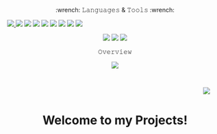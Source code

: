 <p align="center">:wrench: 𝙻𝚊𝚗𝚐𝚞𝚊𝚐𝚎𝚜 & 𝚃𝚘𝚘𝚕𝚜 :wrench:</p>

<p align="left">
  <a href="https://www.gnu.org/software/bash/"> 
    <img src="https://img.shields.io/badge/-BASH-000000?style=for-the-badge&logo=BASH">
  </a> 
  <img src="https://img.shields.io/badge/-Linux-000000?style=for-the-badge&logo=Linux"> 
  <img src="https://img.shields.io/badge/-C-000000?style=for-the-badge&logo=C">
  <img src="https://img.shields.io/badge/-C++-000000?style=for-the-badge&logo=C++">
  <img src="https://img.shields.io/badge/-Java-000000?style=for-the-badge&logo=Java">
  <img src="https://img.shields.io/badge/-Markdown-000000?style=for-the-badge&logo=Markdown"> 
  <img src="https://img.shields.io/badge/-JavaScript-000000?style=for-the-badge&logo=JavaScript"> 
  <img src="https://img.shields.io/badge/-Node.js-000000?style=for-the-badge&logo=Node.js"> 
  <a href="https://python.org/"> 
    <img src="https://img.shields.io/badge/-Python-000000?style=for-the-badge&logo=Python">
  </a>
</p> 

<p align="center"> 
  <img src="https://img.shields.io/badge/-Shell-000000?style=for-the-badge&logo=Shell"> 
  <img src="https://img.shields.io/badge/-SQL-000000?style=for-the-badge&logo=mySQL"> 
  <img src="https://img.shields.io/badge/-Terminal-000000?style=for-the-badge&logo=Terminal"> 
</p>

<p align="center">𝙾𝚟𝚎𝚛𝚟𝚒𝚎𝚠</p>
  <p align="center">
    <kbd><kbd><kbd><kbd><kbd><kbd><kbd><kbd><kbd><kbd>
    <img src="https://github-readme-stats.vercel.app/api?username=optimisticninja&show_icons=true&count_private=true&theme=chartreuse-dark ">
  </p>
  <img align="left" style="float:right; margin:30px;" src="https://github-readme-stats.vercel.app/api/top-langs/?username=optimisticninja&theme=radical&layout=compact">
</p>
<br><br><br>

<h1 align="center">
  Welcome to my Projects!
</h1>

